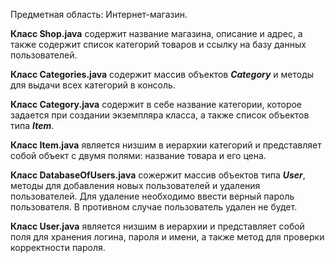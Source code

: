 Предметная область: Интернет-магазин.

**Класс Shop.java** содержит название магазина, описание и адрес, а также содержит список категорий товаров и ссылку на базу данных пользователей.

**Класс Categories.java** содержит массив объектов ***Category*** и методы для выдачи всех категорий в консоль.

**Класс Category.java** содержит в себе название категории, которое задается при создании экземпляра класса, а также список объектов типа ***Item***.

**Класс Item.java** является низшим в иерархии категорий и представляет собой объект с двумя полями: название товара и его цена.

**Класс DatabaseOfUsers.java** сожержит массив объектов типа ***User***, методы для добавления новых пользователей и удаления пользователей. Для удаление необходимо ввести верный пароль пользователя. В противном случае пользователь удален не будет.

**Класс User.java** является низшим в иерархии и представляет собой поля для хранения логина, пароля и имени, а также метод для проверки корректности пароля.
